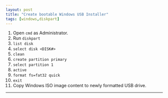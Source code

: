```yaml
---
layout: post
title: "Create bootable Windows USB Installer"
tags: [windows,diskpart]
---
```


1. Open `cmd` as Administrator.
2. Run  `diskpart`
3. `list disk`
4. `select disk <DISK#>`
5. `clean`
6. `create partition primary`
7. `select partition 1`
8. `active`
9. `format fs=fat32 quick`
10. `exit`
11. Copy Windows ISO image content to newly formatted USB drive. 

---

